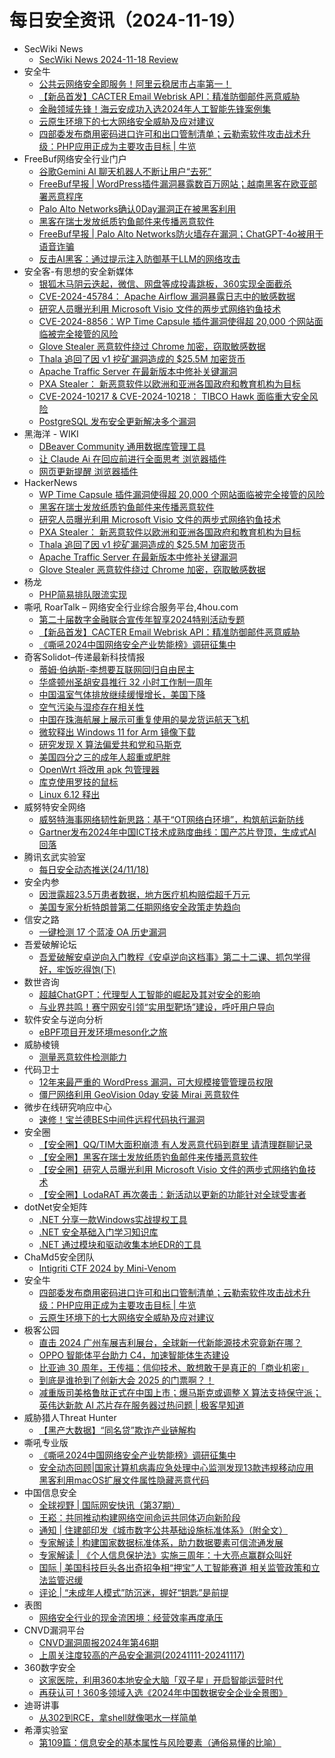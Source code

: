 # 每日安全资讯（2024-11-19）

- SecWiki News
  - [SecWiki News 2024-11-18 Review](http://www.sec-wiki.com/?2024-11-18)
- 安全牛
  - [公共云网络安全即服务！阿里云稳居市占率第一！](https://www.aqniu.com/vendor/107176.html)
  - [【新品首发】CACTER Email Webrisk API：精准防御邮件恶意威胁](https://www.aqniu.com/vendor/107168.html)
  - [金融领域先锋！海云安成功入选2024年人工智能先锋案例集](https://www.aqniu.com/vendor/107163.html)
  - [云原生环境下的七大网络安全威胁及应对建议](https://www.aqniu.com/vendor/107157.html)
  - [四部委发布商用密码进口许可和出口管制清单；云勒索软件攻击战术升级：PHP应用正成为主要攻击目标 | 牛览](https://www.aqniu.com/vendor/107156.html)
- FreeBuf网络安全行业门户
  - [谷歌Gemini AI 聊天机器人不断让用户“去死”](https://www.freebuf.com/news/415552.html)
  - [FreeBuf早报 | WordPress插件漏洞暴露数百万网站；越南黑客在欧亚部署恶意程序](https://www.freebuf.com/news/415529.html)
  - [Palo Alto Networks确认0Day漏洞正在被黑客利用](https://www.freebuf.com/news/415484.html)
  - [黑客在瑞士发放纸质钓鱼邮件来传播恶意软件](https://www.freebuf.com/news/415468.html)
  - [FreeBuf早报 | Palo Alto Networks防火墙存在漏洞；ChatGPT-4o被用于语音诈骗](https://www.freebuf.com/news/415454.html)
  - [反击AI黑客：通过提示注入防御基于LLM的网络攻击](https://www.freebuf.com/sectool/415450.html)
- 安全客-有思想的安全新媒体
  - [银狐木马阴云迭起，微信、网盘等成投毒跳板，360实现全面截杀](https://www.anquanke.com/post/id/301950)
  - [CVE-2024-45784： Apache Airflow 漏洞暴露日志中的敏感数据](https://www.anquanke.com/post/id/301947)
  - [研究人员曝光利用 Microsoft Visio 文件的两步式网络钓鱼技术](https://www.anquanke.com/post/id/301944)
  - [CVE-2024-8856：WP Time Capsule 插件漏洞使得超 20,000 个网站面临被完全接管的风险](https://www.anquanke.com/post/id/301939)
  - [Glove Stealer 恶意软件绕过 Chrome 加密，窃取敏感数据](https://www.anquanke.com/post/id/301936)
  - [Thala 追回了因 v1 挖矿漏洞造成的 $25.5M 加密货币](https://www.anquanke.com/post/id/301933)
  - [Apache Traffic Server 在最新版本中修补关键漏洞](https://www.anquanke.com/post/id/301930)
  - [PXA Stealer： 新恶意软件以欧洲和亚洲各国政府和教育机构为目标](https://www.anquanke.com/post/id/301925)
  - [CVE-2024-10217 & CVE-2024-10218： TIBCO Hawk 面临重大安全风险](https://www.anquanke.com/post/id/301922)
  - [PostgreSQL 发布安全更新解决多个漏洞](https://www.anquanke.com/post/id/301918)
- 黑海洋 - WIKI
  - [DBeaver Community 通用数据库管理工具](https://www.upx8.com/4446)
  - [让 Claude Ai 在回应前进行全面思考 浏览器插件](https://www.upx8.com/4445)
  - [网页更新提醒 浏览器插件](https://www.upx8.com/4444)
- HackerNews
  - [WP Time Capsule 插件漏洞使得超 20,000 个网站面临被完全接管的风险](https://hackernews.cc/archives/56135)
  - [黑客在瑞士发放纸质钓鱼邮件来传播恶意软件](https://hackernews.cc/archives/56133)
  - [研究人员曝光利用 Microsoft Visio 文件的两步式网络钓鱼技术](https://hackernews.cc/archives/56131)
  - [PXA Stealer： 新恶意软件以欧洲和亚洲各国政府和教育机构为目标](https://hackernews.cc/archives/56129)
  - [Thala 追回了因 v1 挖矿漏洞造成的 $25.5M 加密货币](https://hackernews.cc/archives/56125)
  - [Apache Traffic Server 在最新版本中修补关键漏洞](https://hackernews.cc/archives/56123)
  - [Glove Stealer 恶意软件绕过 Chrome 加密，窃取敏感数据](https://hackernews.cc/archives/56121)
- 杨龙
  - [PHP简易排队限流实现](https://www.yanglong.pro/php%e7%ae%80%e6%98%93%e6%8e%92%e9%98%9f%e9%99%90%e6%b5%81%e5%ae%9e%e7%8e%b0/)
- 嘶吼 RoarTalk – 网络安全行业综合服务平台,4hou.com
  - [第二十届数字金融联合宣传年智享2024特别活动专题](https://www.4hou.com/posts/qoDD)
  - [【新品首发】CACTER Email Webrisk API：精准防御邮件恶意威胁](https://www.4hou.com/posts/om7A)
  - [《嘶吼2024中国网络安全产业势能榜》调研征集中](https://www.4hou.com/posts/nl8Y)
- 奇客Solidot–传递最新科技情报
  - [蒂姆·伯纳斯-李想要互联网回归自由民主](https://www.solidot.org/story?sid=79810)
  - [华盛顿州圣胡安县推行 32 小时工作制一周年](https://www.solidot.org/story?sid=79809)
  - [中国温室气体排放继续缓慢增长，美国下降](https://www.solidot.org/story?sid=79808)
  - [空气污染与湿疹存在相关性](https://www.solidot.org/story?sid=79807)
  - [中国在珠海航展上展示可重复使用的昊龙货运航天飞机](https://www.solidot.org/story?sid=79806)
  - [微软释出 Windows 11 for Arm 镜像下载](https://www.solidot.org/story?sid=79805)
  - [研究发现 X 算法偏爱共和党和马斯克](https://www.solidot.org/story?sid=79804)
  - [美国四分之三的成年人超重或肥胖](https://www.solidot.org/story?sid=79803)
  - [OpenWrt 将改用 apk 包管理器](https://www.solidot.org/story?sid=79802)
  - [库克使用罗技的鼠标](https://www.solidot.org/story?sid=79801)
  - [Linux 6.12 释出](https://www.solidot.org/story?sid=79800)
- 威努特安全网络
  - [威努特海事网络韧性新思路：基于“OT网络白环境”，构筑航运新防线](https://mp.weixin.qq.com/s?__biz=MzAwNTgyODU3NQ==&mid=2651128941&idx=1&sn=27b9ce569ab9b47e5b1af86b70dda262&chksm=80e71eddb79097cb2ef751e9595767d2cb7efeaab501568d3045b4f9c0aaa1f5b9cf79bd3a25&scene=58&subscene=0#rd)
  - [Gartner发布2024年中国ICT技术成熟度曲线：国产芯片登顶，生成式AI回落](https://mp.weixin.qq.com/s?__biz=MzAwNTgyODU3NQ==&mid=2651128941&idx=2&sn=bf247bfe61e6fb40a996ff8cecee94bf&chksm=80e71eddb79097cb01e7d446e412d939463e3c907fae313278698fc57362230fb79012e963e6&scene=58&subscene=0#rd)
- 腾讯玄武实验室
  - [每日安全动态推送(24/11/18)](https://mp.weixin.qq.com/s?__biz=MzA5NDYyNDI0MA==&mid=2651959901&idx=1&sn=a94e35460a58aa2505dd0696e78b82e5&chksm=8baed2c2bcd95bd4a72d5bd0c600c9ebe909b7259a3400fb60da95464000c0189245acd571e6&scene=58&subscene=0#rd)
- 安全内参
  - [因泄露超23.5万患者数据，地方医疗机构赔偿超千万元](https://mp.weixin.qq.com/s?__biz=MzI4NDY2MDMwMw==&mid=2247513095&idx=1&sn=949028f0899af0a63e5c9b9bb0cc1acd&chksm=ebfaf327dc8d7a31c84c9759e9ed213a5e1c99dbb8e8add4a5a97c4db1553ae527b09038dbcc&scene=58&subscene=0#rd)
  - [美国专家分析特朗普第二任期网络安全政策走势趋向](https://mp.weixin.qq.com/s?__biz=MzI4NDY2MDMwMw==&mid=2247513095&idx=2&sn=45541dd5249c393727a7ab2d52535a33&chksm=ebfaf327dc8d7a315f77ecc3359855bf77f8bff81397a0ab50ca729cbb6dd6f92a2c3df9bfce&scene=58&subscene=0#rd)
- 信安之路
  - [一键检测 17 个蓝凌 OA 历史漏洞](https://mp.weixin.qq.com/s?__biz=MzI5MDQ2NjExOQ==&mid=2247499683&idx=1&sn=23b5001cd5e4272d908cf85c0d71263d&chksm=ec1dcf8bdb6a469da30be3bb9de87a5e11415411c58b37eb85060e943ea7b097ccecc2f9f16e&scene=58&subscene=0#rd)
- 吾爱破解论坛
  - [吾爱破解安卓逆向入门教程《安卓逆向这档事》第二十二课、抓包学得好，牢饭吃得饱(下)](https://mp.weixin.qq.com/s?__biz=MjM5Mjc3MDM2Mw==&mid=2651141449&idx=1&sn=d97d6febff2a2c137d7bf8ca6eb0a4e8&chksm=bd50a51d8a272c0b146e0148546468b79ff79ef2d4da83bc427bc3ab8c9f62805e5651127b8b&scene=58&subscene=0#rd)
- 数世咨询
  - [超越ChatGPT：代理型人工智能的崛起及其对安全的影响](https://mp.weixin.qq.com/s?__biz=MzkxNzA3MTgyNg==&mid=2247522960&idx=1&sn=39e9005fa957ddd5217d61dcb93f9167&chksm=c144e82df633613b28301e0d638b8eb6c822386abd19c1d67ede3d9309e658c0916abcd3f518&scene=58&subscene=0#rd)
  - [与业界共鸣！赛宁网安引领“实用型靶场”建设，呼吁用户导向](https://mp.weixin.qq.com/s?__biz=MzkxNzA3MTgyNg==&mid=2247522960&idx=2&sn=c70aac93f265ec647760c83b12b5cc22&chksm=c144e82df633613b4dfa661b3afd893f6880c5cff364f43da851c67513dc5285542f351ee2db&scene=58&subscene=0#rd)
- 软件安全与逆向分析
  - [eBPF项目开发环境meson化之旅](https://mp.weixin.qq.com/s?__biz=MzU3MTY5MzQxMA==&mid=2247484711&idx=1&sn=6951876677f66ad559fc06abbe8cbbe3&chksm=fcdd052acbaa8c3c22dc2ffb38667175a37a4d25917376a9f0518c15b5cc045f1a8ffe355924&scene=58&subscene=0#rd)
- 威胁棱镜
  - [测量恶意软件检测能力](https://mp.weixin.qq.com/s?__biz=MzkyMzE5ODExNQ==&mid=2247487491&idx=1&sn=1b3640beb1e90d916200af6d592abdfc&chksm=c1e9e7cff69e6ed9eabbcb2202ef68201fbf47f3b0dc251f9b4d8b83b5ce7ac0dd1eeee35a53&scene=58&subscene=0#rd)
- 代码卫士
  - [12年来最严重的 WordPress 漏洞，可大规模接管管理员权限](https://mp.weixin.qq.com/s?__biz=MzI2NTg4OTc5Nw==&mid=2247521513&idx=1&sn=b60ee79ea2fbcfeaae560373faa7a2cf&chksm=ea94a583dde32c95779d3ac2afec31953b99e514551aec14bfc515de9ced953efb77c5563092&scene=58&subscene=0#rd)
  - [僵尸网络利用 GeoVision 0day 安装 Mirai 恶意软件](https://mp.weixin.qq.com/s?__biz=MzI2NTg4OTc5Nw==&mid=2247521513&idx=2&sn=667b6f9c61b6f2d2077659cd4d4cdc70&chksm=ea94a583dde32c95f18dabad1da69d1c1444aebf79a867a8ada6e4d24e51a03b28c8eb27076a&scene=58&subscene=0#rd)
- 微步在线研究响应中心
  - [速修！宝兰德BES中间件远程代码执行漏洞](https://mp.weixin.qq.com/s?__biz=Mzg5MTc3ODY4Mw==&mid=2247507405&idx=1&sn=724c4f04b89e17186e10643a70168151&chksm=cfcabed9f8bd37cf08699147911e05b802a7367ecb0fd5122c5c60647403f1c7ad261c992be5&scene=58&subscene=0#rd)
- 安全圈
  - [【安全圈】QQ/TIM大面积崩溃 有人发恶意代码到群里 请清理群聊记录](https://mp.weixin.qq.com/s?__biz=MzIzMzE4NDU1OQ==&mid=2652066063&idx=1&sn=45e791fe7d52666b15728e9809e42f49&chksm=f36e7d4fc419f4591dd287f8fd86f01f3ac0d8e35a67d2a82292f8c331025ede15735774e9ae&scene=58&subscene=0#rd)
  - [【安全圈】黑客在瑞士发放纸质钓鱼邮件来传播恶意软件](https://mp.weixin.qq.com/s?__biz=MzIzMzE4NDU1OQ==&mid=2652066063&idx=2&sn=709c586c8880dc4f98a07670bd50e0d2&chksm=f36e7d4fc419f459a7322ae54c4ba8995f6d06a0a24418a8caabc119966ba2cb04ff8531ed79&scene=58&subscene=0#rd)
  - [【安全圈】研究人员曝光利用 Microsoft Visio 文件的两步式网络钓鱼技术](https://mp.weixin.qq.com/s?__biz=MzIzMzE4NDU1OQ==&mid=2652066063&idx=3&sn=fd139cbc62a8b20cf6ae19f09c9b869f&chksm=f36e7d4fc419f459b22649e69eb0e69a8f7ce49a075b11ead7d774157b77dfd51ba8497355f6&scene=58&subscene=0#rd)
  - [【安全圈】LodaRAT 再次袭击：新活动以更新的功能针对全球受害者](https://mp.weixin.qq.com/s?__biz=MzIzMzE4NDU1OQ==&mid=2652066063&idx=4&sn=759487cd86deebbcd134eb38cc19b103&chksm=f36e7d4fc419f4594c9075760e8c7e7a3eb669cc40768e68d15c266778283a77244a1e06078d&scene=58&subscene=0#rd)
- dotNet安全矩阵
  - [.NET 分享一款Windows实战提权工具](https://mp.weixin.qq.com/s?__biz=MzUyOTc3NTQ5MA==&mid=2247496758&idx=1&sn=665aed8b9eb7c64f9100df8216bd9779&chksm=fa595adbcd2ed3cdb95a41b47d91b13a01fac4a08b0814ed6e1812b39c2d8b8474ca315775ff&scene=58&subscene=0#rd)
  - [.NET 安全基础入门学习知识库](https://mp.weixin.qq.com/s?__biz=MzUyOTc3NTQ5MA==&mid=2247496758&idx=2&sn=ecc36e03ed3837dcc887eae7c88ae361&chksm=fa595adbcd2ed3cdb8d1d5b7f0ba1df973091c4e23a7c14b8f233ea3a4d95358da7be7deff1c&scene=58&subscene=0#rd)
  - [.NET 通过模块和驱动收集本地EDR的工具](https://mp.weixin.qq.com/s?__biz=MzUyOTc3NTQ5MA==&mid=2247496758&idx=3&sn=a85e0a0e4d9ba8f0f6ee416388887fd9&chksm=fa595adbcd2ed3cddc83fa5df8100d73e52d216dfa7ff9f65a68a1ba16f558ba1cf7de2ce4b7&scene=58&subscene=0#rd)
- ChaMd5安全团队
  - [Intigriti CTF 2024  by Mini-Venom](https://mp.weixin.qq.com/s?__biz=MzIzMTc1MjExOQ==&mid=2247511590&idx=1&sn=c3aeb9501708d754aaee0aed2bda0b6a&chksm=e89d86fedfea0fe85936b1f6415edec0794f9859979b06ffde8530daf55e455595b7ddd749d2&scene=58&subscene=0#rd)
- 安全牛
  - [四部委发布商用密码进口许可和出口管制清单；云勒索软件攻击战术升级：PHP应用正成为主要攻击目标 | 牛览](https://mp.weixin.qq.com/s?__biz=MjM5Njc3NjM4MA==&mid=2651133416&idx=1&sn=32bf6c95dbe8991b0d4059f13eb85802&chksm=bd15a53b8a622c2d50fb4526c9ea7b5bb3ea2d831681ec9b04e8c769d76fb9e40ef627849485&scene=58&subscene=0#rd)
  - [云原生环境下的七大网络安全威胁及应对建议](https://mp.weixin.qq.com/s?__biz=MjM5Njc3NjM4MA==&mid=2651133416&idx=2&sn=2437d5d1453a2bebb10b8f9d1ba0d85b&chksm=bd15a53b8a622c2dde63b5c02048005f7ae66e200bee8a8b927a9d37ecdb159aa6688c2a28f1&scene=58&subscene=0#rd)
- 极客公园
  - [直击 2024 广州车展吉利展台，全球新一代新能源技术究竟新在哪？](https://mp.weixin.qq.com/s?__biz=MTMwNDMwODQ0MQ==&mid=2653064754&idx=1&sn=34bd0c88b939be0560225fe270eed4bb&chksm=7e57f38449207a92560285ff53a7e94265b545021d74b7cb387dde7b0d333514a867513f76ca&scene=58&subscene=0#rd)
  - [OPPO 智能体平台助力 C4，加速智能体生态建设](https://mp.weixin.qq.com/s?__biz=MTMwNDMwODQ0MQ==&mid=2653064754&idx=2&sn=d3c53f4f7d2b3459f721861e2f1133f3&chksm=7e57f38449207a92a5aefa00046cee4bc777c5f6db71f2dd3aa7f1a1fdc5007c25951c518a1e&scene=58&subscene=0#rd)
  - [比亚迪 30 周年，王传福：信仰技术、敢想敢干是真正的「商业机密」](https://mp.weixin.qq.com/s?__biz=MTMwNDMwODQ0MQ==&mid=2653064388&idx=1&sn=7f20503ae18aef732dfa52ebb426d0af&chksm=7e57f172492078649b084ee8ba07b58729a3b9cf1e4d603a3c4eb63731689e03c7f1f5507a6f&scene=58&subscene=0#rd)
  - [到底是谁抢到了创新大会 2025 的门票啊？！](https://mp.weixin.qq.com/s?__biz=MTMwNDMwODQ0MQ==&mid=2653064388&idx=2&sn=637ece81f7ed5b621822ff5da2b5b864&chksm=7e57f172492078641e6caa696c44efb4e6bd544f4967da6c25847f87fd395678d21e951b2d0a&scene=58&subscene=0#rd)
  - [减重版司美格鲁肽正式在中国上市；爆马斯克或调整 X 算法支持保守派；英伟达新款 AI 芯片存在服务器过热问题 | 极客早知道](https://mp.weixin.qq.com/s?__biz=MTMwNDMwODQ0MQ==&mid=2653064178&idx=1&sn=31376a6efe4b32756115b82fe99fb83e&chksm=7e57f64449207f521975bd813e754370b5733004a6cf0765caec8230f7e4c3a410bf6de469b1&scene=58&subscene=0#rd)
- 威胁猎人Threat Hunter
  - [【黑产大数据】“同名贷”欺诈产业链解构](https://mp.weixin.qq.com/s?__biz=MzI3NDY3NDUxNg==&mid=2247498279&idx=1&sn=ef49c6e26ca1312d532279705b32c63d&chksm=eb12dc1cdc65550a23fcd24ed120fc22cd60a257dcd65bfad0e02edc27aa8419a82ff198a97f&scene=58&subscene=0#rd)
- 嘶吼专业版
  - [《嘶吼2024中国网络安全产业势能榜》调研征集中](https://mp.weixin.qq.com/s?__biz=MzI0MDY1MDU4MQ==&mid=2247579650&idx=1&sn=a2f51d64973107f7ad0b1731be771d41&chksm=e9146838de63e12ecac16dbb5058028bbb6016be1eb8abfb9df389e38ed7aedc98a43ff4bc27&scene=58&subscene=0#rd)
  - [安全动态回顾|国家计算机病毒应急处理中心监测发现13款违规移动应用 黑客利用macOS扩展文件属性隐藏恶意代码](https://mp.weixin.qq.com/s?__biz=MzI0MDY1MDU4MQ==&mid=2247579650&idx=2&sn=8db086a4d6a44ba0257afe61cd255873&chksm=e9146838de63e12e8fd9f63f765bc11cbcbad3e45912e8313a4ffad2f93a45d45e9d0c361bff&scene=58&subscene=0#rd)
- 中国信息安全
  - [全球视野 | 国际网安快讯（第37期）](https://mp.weixin.qq.com/s?__biz=MzA5MzE5MDAzOA==&mid=2664229766&idx=1&sn=344278b80feabcde93215e5492ee4de3&chksm=8b59e97fbc2e6069447664d0b41c0d6ecc9daf9ab0e8787efe073f6374771f8112c8f02e29eb&scene=58&subscene=0#rd)
  - [王崧：共同推动构建网络空间命运共同体迈向新阶段](https://mp.weixin.qq.com/s?__biz=MzA5MzE5MDAzOA==&mid=2664229766&idx=2&sn=36b116a89987ad0f9bcf4f1d084886ea&chksm=8b59e97fbc2e6069a62c17bae5cd92e500efc16345f19a4736a4eae537bc14b8bb4443b9e831&scene=58&subscene=0#rd)
  - [通知 | 住建部印发《城市数字公共基础设施标准体系》（附全文）](https://mp.weixin.qq.com/s?__biz=MzA5MzE5MDAzOA==&mid=2664229766&idx=3&sn=096c99e5a1b4bc8977a11cc861e7580e&chksm=8b59e97fbc2e606992c9cb4cc0c9974a3567e6c979867ff8ec6c5c7c26bc88002cf6eef36f76&scene=58&subscene=0#rd)
  - [专家解读 | 构建国家数据标准体系，助力数据要素可信流通发展](https://mp.weixin.qq.com/s?__biz=MzA5MzE5MDAzOA==&mid=2664229766&idx=4&sn=e7290bdea4e8048b26f338c9c0859be9&chksm=8b59e97fbc2e6069e5993687edc8dea6f52da8c1c08f7855fb3632b99edb6258287fc4e64b51&scene=58&subscene=0#rd)
  - [专家解读 | 《个人信息保护法》实施三周年：十大亮点赢群众叫好](https://mp.weixin.qq.com/s?__biz=MzA5MzE5MDAzOA==&mid=2664229766&idx=5&sn=ed9ae6c0459a9e07fb0101f8d60ff6cb&chksm=8b59e97fbc2e60695cf129a1ea3b4af7b0f12e3aefb37f5ffb668d7a1714c73a9f02e7e6f21d&scene=58&subscene=0#rd)
  - [国际 | 美国科技巨头各出奇招争相“押宝”人工智能赛道 相关监管政策和立法监管迟缓](https://mp.weixin.qq.com/s?__biz=MzA5MzE5MDAzOA==&mid=2664229766&idx=6&sn=40b4567ec17fd8fbce1cd93c0e2b9a4c&chksm=8b59e97fbc2e606969bc964973dbc6fd28727d73072d6594b8498a452068d04317846b24037a&scene=58&subscene=0#rd)
  - [评论 | “未成年人模式”防沉迷，握好“钥匙”是前提](https://mp.weixin.qq.com/s?__biz=MzA5MzE5MDAzOA==&mid=2664229766&idx=7&sn=82d2a0b5afdf46f49da05d75bdb1a3c8&chksm=8b59e97fbc2e6069cc40822ac1ff4397fc403f6e6d4fd6e00957c9b8652b4506d4bc1ab34e71&scene=58&subscene=0#rd)
- 表图
  - [网络安全行业的现金流困境：经营效率再度承压](https://mp.weixin.qq.com/s?__biz=MzUzOTI4NDQ3NA==&mid=2247484686&idx=1&sn=9d9a897db22b90b4e4519ca1da65ad58&chksm=facb839bcdbc0a8d35b449ae3f48924fd19287abc1b3b2e282e9aad76f149c6f0741c975ed8f&scene=58&subscene=0#rd)
- CNVD漏洞平台
  - [CNVD漏洞周报2024年第46期](https://mp.weixin.qq.com/s?__biz=MzU3ODM2NTg2Mg==&mid=2247495506&idx=1&sn=368d74c4f6e7a4f2639d84ec46bf77c7&chksm=fd74df9bca03568d70f915369a15335bfc87733f37f2443259f039b6d3f497061fb698fe7a2b&scene=58&subscene=0#rd)
  - [上周关注度较高的产品安全漏洞(20241111-20241117)](https://mp.weixin.qq.com/s?__biz=MzU3ODM2NTg2Mg==&mid=2247495506&idx=2&sn=4f47a0a0b8cf7c2347c48af444867c9c&chksm=fd74df9bca03568d4907affed4138435656b4dbb7b298e4dea297fd24796880708c0ffec6763&scene=58&subscene=0#rd)
- 360数字安全
  - [这家医院，利用360本地安全大脑「双子星」开启智能运营时代](https://mp.weixin.qq.com/s?__biz=MzA4MTg0MDQ4Nw==&mid=2247576831&idx=1&sn=e990393ca8ab8fc1f782ba4129459b37&chksm=9f8d3cf7a8fab5e1060cd66a3fd02d47b2952693319319521ee58e262366a7568e3711f8c497&scene=58&subscene=0#rd)
  - [再获认可！360多领域入选《2024年中国数据安全企业全景图》](https://mp.weixin.qq.com/s?__biz=MzA4MTg0MDQ4Nw==&mid=2247576831&idx=2&sn=503b5b2c1a4bbf9ee6ac2405a7a948e8&chksm=9f8d3cf7a8fab5e168abaf3d123ba6a0c6e3b99d6b542ad26f183dce91b21341f5f6c0f195ad&scene=58&subscene=0#rd)
- 迪哥讲事
  - [从302到RCE，拿shell就像喝水一样简单](https://mp.weixin.qq.com/s?__biz=MzIzMTIzNTM0MA==&mid=2247496368&idx=1&sn=776d5575867f08de6b73d3b5ba545171&chksm=e8a5f8d3dfd271c579aa9dade1e836ea3788b9505ea767b835216a7b0b616ff932f766ae7e3c&scene=58&subscene=0#rd)
- 希潭实验室
  - [第109篇：信息安全的基本属性与风险要素（通俗易懂的比喻）](https://mp.weixin.qq.com/s?__biz=MzkzMjI1NjI3Ng==&mid=2247487221&idx=1&sn=ccbde19efa9ae0c79a6203c00d056c36&chksm=c25fc18ef5284898ea217b9ed7754ee64995945e54bde98aa5ad0eb60081ebc58210b5e3571a&scene=58&subscene=0#rd)
